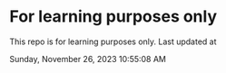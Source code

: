 # For learning purposes only
This repo is for learning purposes only.
Last updated at

Sunday, November 26, 2023 10:55:08 AM


